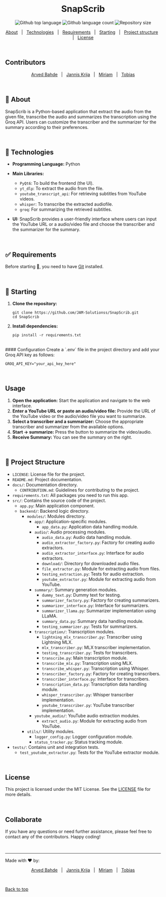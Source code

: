 <div align="center" id="top"> 
  &#xa0;
</div>

<h1 align="center">SnapScrib</h1>

<p align="center">
  <img alt="Github top language" src="https://img.shields.io/github/languages/top/JAM-Solutionss/SnapScrib?color=56BEB8">

  <img alt="Github language count" src="https://img.shields.io/github/languages/count/JAM-Solutionss/SnapScrib?color=56BEB8">

  <img alt="Repository size" src="https://img.shields.io/github/repo-size/JAM-Solutionss/SnapScrib?color=56BEB8">
</p>

<div align="center">

  [About](#dart-about) &#xa0; | &#xa0; 
  [Technologies](#rocket-technologies) &#xa0; | &#xa0; 
  [Requirements](#white_check_mark-requirements) &#xa0; | &#xa0; 
  [Starting](#checkered_flag-starting) &#xa0; | &#xa0; 
  [Project structure](#file_folder-project-structure) &#xa0; | &#xa0; 
  [License](#license)

</div>

<br>

## Contributors

<div align="center">

  [Arved Bahde](https://github.com/arvedb) &#xa0; | &#xa0;
  [Jannis Krija](https://github.com/cipher-shad0w) &#xa0; | &#xa0;
  [Miriam](https://github.com/mirixy) &#xa0; | &#xa0;
  [Tobias](https://github.com/Tatoffel)

</div>

<br>

## :dart: About ##

SnapScrib is a Python-based application that extract the audio from the given file, transcribe the audio and summarizes the transcription using the Groq API. Users can customize the transcriber and the summarizer for the summary according to their preferences.

<br>

## :rocket: Technologies ##
- **Programming Language:** Python
- **Main Libraries:**
  - `PyQt6`: To build the frontend (the UI).
  - `yt_dlp`: To extract the audio from the file.
  - `youtube_transcript_api`: For retrieving subtitles from YouTube videos.
  - `whisper`: To transcribe the extracted audiofile.
  - `groq`: For summarizing the retrieved subtitles.

- **UI:** SnapScrib provides a user-friendly interface where users can input the YouTube URL or a audio/video file and choose the transcriber and the summarizer for the summary.

<br>

## :white_check_mark: Requirements ##

Before starting :checkered_flag:, you need to have [Git](https://git-scm.com) installed.

<br>

## :checkered_flag: Starting

1. **Clone the repository:**
   ```
   git clone https://github.com/JAM-Solutionss/SnapScrib.git
   cd SnapScrib
   ```

2. **Install dependencies:**
   ```
   pip install -r requirements.txt
   ```

<br>
#### Configuration
Create a `.env` file in the project directory and add your Groq API key as follows:

```plaintext
GROQ_API_KEY="your_api_key_here"
```

<br>

## Usage

1. **Open the application:** Start the application and navigate to the web interface.
2. **Enter a YouTube URL or paste an audio/video file:** Provide the URL of the YouTube video or the audio/video file you want to summarize.
3. **Select a transcriber and a summarizer:** Choose the appropriate transcriber and summarizer from the available options.
4. **Start -> summarize:** Press the button to summarize the video/audio.
5. **Receive Summary:** You can see the summary on the right.

<br>

## :file_folder: Project Structure ##

- `LICENSE`: License file for the project.
- `README.md`: Project documentation.
- `docs/`: Documentation directory.
  - `CONTRIBUTION.md`: Guidelines for contributing to the project.
- `requirements.txt`: All packages you need to run this app.
- `src/`: Contains the source code of the project.
  - `app.py`: Main application component.
  - `backend/`: Backend logic directory.
    - `modules/`: Modules directory.
      - `app/`: Application-specific modules.
        - `app_data.py`: Application data handling module.
      - `audio/`: Audio processing modules.
        - `audio_data.py`: Audio data handling module.
        - `audio_extractor_factory.py`: Factory for creating audio extractors.
        - `audio_extractor_interface.py`: Interface for audio extractors.
        - `download/`: Directory for downloaded audio files.
        - `file_extractor.py`: Module for extracting audio from files.
        - `testing_extraction.py`: Tests for audio extraction.
        - `youtube_extractor.py`: Module for extracting audio from YouTube.
      - `summary/`: Summary generation modules.
        - `dummy_text.py`: Dummy text for testing.
        - `summarizer_factory.py`: Factory for creating summarizers.
        - `summarizer_interface.py`: Interface for summarizers.
        - `summarizer_llama.py`: Summarizer implementation using LLaMA.
        - `summary_data.py`: Summary data handling module.
        - `testing_summarizer.py`: Tests for summarizers.
      - `transcription/`: Transcription modules.
        - `lightning_mlx_transcriber.py`: Transcriber using Lightning MLX.
        - `mlx_transcriber.py`: MLX transcriber implementation.
        - `testing_transcriber.py`: Tests for transcribers.
        - `transcribe.py`: Main transcription module.
        - `transcribe_mlx.py`: Transcription using MLX.
        - `transcribe_whisper.py`: Transcription using Whisper.
        - `transcriber_factory.py`: Factory for creating transcribers.
        - `transcriber_interface.py`: Interface for transcribers.
        - `transcription_data.py`: Transcription data handling module.
        - `whisper_transcriber.py`: Whisper transcriber implementation.
        - `youtube_transcriber.py`: YouTube transcriber implementation.
      - `youtube_audio/`: YouTube audio extraction modules.
        - `extract_audio.py`: Module for extracting audio from YouTube.
    - `utils/`: Utility modules.
      - `logger_config.py`: Logger configuration module.
      - `status_tracker.py`: Status tracking module.
- `tests/`: Contains unit and integration tests.
  - `test_youtube_extractor.py`: Tests for the YouTube extractor module.

<br>

## License

This project is licensed under the MIT License. See the [LICENSE](LICENSE) file for more details.

<br>

## Collaborate
If you have any questions or need further assistance, please feel free to contact any of the contributors.
Happy coding!

<br>

---

Made with :heart: by:

<div align="center">

  [Arved Bahde](https://github.com/arvedb) &#xa0; | &#xa0;
  [Jannis Krija](https://github.com/cipher-shad0w) &#xa0; | &#xa0;
  [Miriam](https://github.com/mirixy) &#xa0; | &#xa0;
  [Tobias](https://github.com/Tatoffel)

</div>

&#xa0;

<a href="#top">Back to top</a>